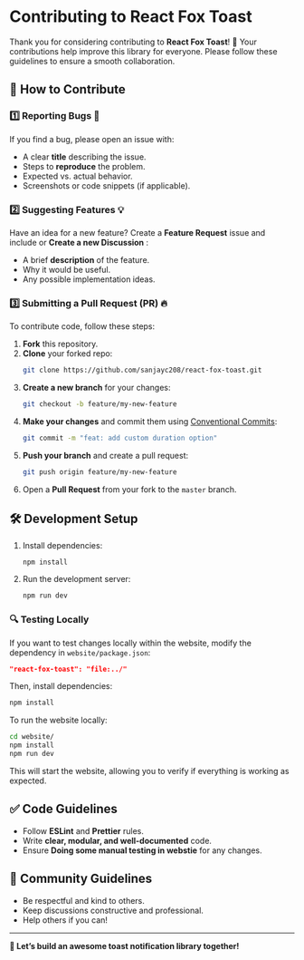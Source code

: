 # Contributing to React Fox Toast

Thank you for considering contributing to **React Fox Toast**! 🚀 Your contributions help improve this library for everyone. Please follow these guidelines to ensure a smooth collaboration.

## 📌 How to Contribute

### 1️⃣ Reporting Bugs 🐛

If you find a bug, please open an issue with:

- A clear **title** describing the issue.
- Steps to **reproduce** the problem.
- Expected vs. actual behavior.
- Screenshots or code snippets (if applicable).

### 2️⃣ Suggesting Features 💡

Have an idea for a new feature? Create a **Feature Request** issue and include or **Create a new Discussion** :

- A brief **description** of the feature.
- Why it would be useful.
- Any possible implementation ideas.

### 3️⃣ Submitting a Pull Request (PR) 🔥

To contribute code, follow these steps:

1. **Fork** this repository.
2. **Clone** your forked repo:
   ```sh
   git clone https://github.com/sanjayc208/react-fox-toast.git
   ```
3. **Create a new branch** for your changes:
   ```sh
   git checkout -b feature/my-new-feature
   ```
4. **Make your changes** and commit them using [Conventional Commits](https://www.conventionalcommits.org/):
   ```sh
   git commit -m "feat: add custom duration option"
   ```
5. **Push your branch** and create a pull request:
   ```sh
   git push origin feature/my-new-feature
   ```
6. Open a **Pull Request** from your fork to the `master` branch.

## 🛠 Development Setup

1. Install dependencies:
   ```sh
   npm install
   ```
2. Run the development server:
   ```sh
   npm run dev
   ```

### 🔍 Testing Locally

If you want to test changes locally within the website, modify the dependency in `website/package.json`:

```json
"react-fox-toast": "file:../"
```

Then, install dependencies:

```sh
npm install
```

To run the website locally:

```sh
cd website/
npm install
npm run dev
```

This will start the website, allowing you to verify if everything is working as expected.

## ✅ Code Guidelines

- Follow **ESLint** and **Prettier** rules.
- Write **clear, modular, and well-documented** code.
- Ensure **Doing some manual testing in webstie** for any changes.

## 🤝 Community Guidelines

- Be respectful and kind to others.
- Keep discussions constructive and professional.
- Help others if you can!

---

**🚀 Let’s build an awesome toast notification library together!**

